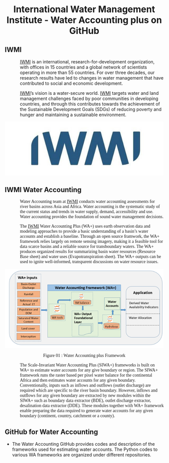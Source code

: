 <div align = "center">

# International Water Management Institute - Water Accounting plus on GitHub

</div>

## IWMI

<p style="margin-left: 0.5in;"><a href="https://www.iwmi.cgiar.org/">IWMI</a> is an international, research-for-development organization, with offices in 15 countries and a global network of scientists operating in more than 55 countries. For over three decades, our research results have led to changes in water management that have contributed to social and economic development.</p>


<p style="margin-left: 0.5in;">	<a href="https://www.iwmi.cgiar.org/">IWMI</a>’s vision is a water-secure world. <a href="https://www.iwmi.cgiar.org/">IWMI</a> targets water and land management challenges faced by poor communities in developing countries, and through this contributes towards the achievement of the Sustainable Development Goals (SDGs) of reducing poverty and hunger and maintaining a sustainable environment.</p>


<div align="center"> 

[![IWMI logo](/profile/Figures/iwmi.jpg)](https://www.iwmi.cgiar.org)

</div>

## IWMI Water Accounting 

<div>

<p style="margin-left: 0.5in; font-family: 'Times New Roman', Times, serif; ">Water Accounting team at <a href="https://www.iwmi.cgiar.org/">IWMI</a> conducts water accounting assessments for river basins across Asia and Africa. Water accounting is the systematic study of the current status and trends in water supply, demand, accessibility and use. Water accounting provides the foundation of sound water management decisions.</p>

<p style="margin-left: 0.5in; font-family: 'Times New Roman', Times, serif; ">The <a href="https://www.iwmi.cgiar.org/">IWMI</a> Water Accounting Plus (WA+) uses earth observation data and modeling approaches to provide a basic understanding of a basin’s water accounts and establish a baseline. Through an open source framwork, the WA+ framework relies largely on remote sensing imagery, making it a feasible tool for data scarce basins and a reliable source for transboundary waters. The WA+ produces organized results for summarizing basin water resources (Resource Base sheet) and water uses (Evapotranspiration sheet). The WA+ outputs can be used to ignite well-informed, transparent discussions on water resource issues.</p>

<div align= "center" >

![WA+ Framework](/profile/Figures/WAplus_framework.png)

</div>

<div align= "center">

<p style=" font-family: 'Times New Roman', Times, serif; ">Figure 01 : Water Accounting plus Framework</p>

</div>

<p style="margin-left: 0.5in; font-family: 'Times New Roman', Times, serif; ">The Scale-Invariant Water Accounting Plus (SIWA+) frameworks is built on WA+ to estimate water accounts for any give boundary or region. The SIWA+ framework runs the raster based per pixel water balance for the continental Africa and then estimates water accounts for any given boundary. Conventionally, inputs such as inflows and outflows (outlet discharge) are required which are specific to the river basin boundary. However, inflows and outflows for any given boundary are extracted by new modules within the SIWA+ such as boundary data extractor (BDE), outlet discharge extractor, desalination data extractor (DDE). These modules together with WA+ framework enable preparing the data required to generate water accounts for any given boundary (continent, country, catchment or a county).</p>

</div>

## GitHub for Water Accounting 

<div>

- The Water Accounting GitHub provides codes and description of the frameworks used for estimating water accounts. The Python codes to various WA frameworks are organized under different repositories.

</div>

<!-- <span style="font-family: 'Rockwell';">The Water Accounting GitHub provides codes and description of the frameworks used for estimating water accounts. The Python codes to various WA frameworks are organized under different repositories.</span> -->

<!-- <ul style="list-style-type: none; margin-left: 0.75in;">
  <li style="margin-left: 1in;">The Water Accounting GitHub provides codes and description of the frameworks used for estimating water accounts. The Python codes to various WA frameworks are organized under different repositories.</li>
</ul> -->

<!-- Description -->